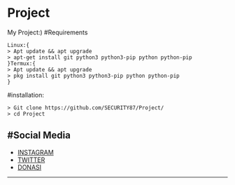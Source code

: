 # Project
My Project:)
#Requirements
```
Linux:{
> Apt update && apt upgrade
> apt-get install git python3 python3-pip python python-pip
}Termux:{
> Apt update && apt upgrade
> pkg install git python3 python3-pip python python-pip
}
```
#installation:
```
> Git clone https://github.com/SECURITY87/Project/
> cd Project

```
#Social Media
---
* [INSTAGRAM](https://instagram.com/Haxnoloy_ID)
* [TWITTER](https://twitter.com/Haxnoloy_ID)
* [DONASI](https://saweria.co/security87)
---
